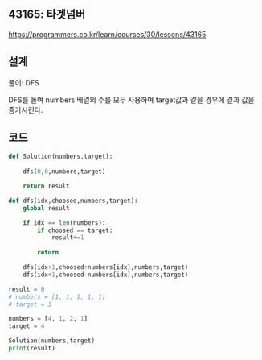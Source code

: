 <h2>43165: 타겟넘버</h2>

https://programmers.co.kr/learn/courses/30/lessons/43165

<h2>설계</h2>
풀이: DFS

DFS를 돌며 numbers 배열의 수를 모두 사용하며
target값과 같을 경우에 결과 값을 증가시킨다.

<h2>코드</h2>

```python
def Solution(numbers,target):
    
    dfs(0,0,numbers,target)

    return result 

def dfs(idx,choosed,numbers,target):
    global result

    if idx == len(numbers):
        if choosed == target:
            result+=1
        
        return

    dfs(idx+1,choosed+numbers[idx],numbers,target)
    dfs(idx+1,choosed-numbers[idx],numbers,target)

result = 0
# numbers = [1, 1, 1, 1, 1]
# target = 3

numbers = [4, 1, 2, 1]	
target = 4

Solution(numbers,target)
print(result)

```